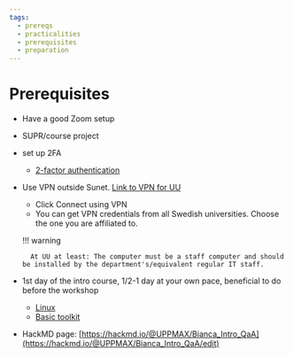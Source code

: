 ```yaml
---
tags:
  - prereqs
  - practicalities
  - prerequisites
  - preparation
---
```


# Prerequisites

- Have a good Zoom setup
- SUPR/course project
- set up 2FA
    - [2-factor authentication](https://www.uu.se/en/staff/service-and-tools/tools-and-guides/log-in-securely)

- Use VPN outside Sunet. [Link to VPN for UU](https://www.uu.se/en/staff/service-and-tools/it-and-telephony-services/it-services/network-and-vpn)
    - Click Connect using VPN
    - You can get VPN credentials from all Swedish universities. Choose the one you are affiliated to.

    !!! warning

        At UU at least: The computer must be a staff computer and should be installed by the department's/equivalent regular IT staff.

- 1st day of the intro course, 1/2-1 day at your own pace, beneficial to do before the workshop

    - [Linux](https://uppmax.github.io/uppmax_intro/linux.html)
    - [Basic toolkit](https://uppmax.github.io/uppmax_intro/linux_basics.html)

- HackMD page: [https://hackmd.io/@UPPMAX/Bianca_Intro_QaA](https://hackmd.io/@UPPMAX/Bianca_Intro_QaA/edit)
